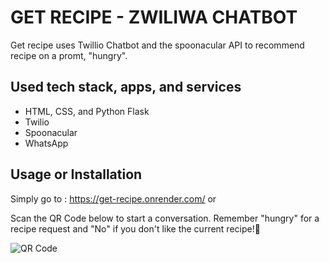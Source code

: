 # GET RECIPE - ZWILIWA CHATBOT
Get recipe uses Twillio Chatbot and the spoonacular API to recommend recipe on a promt, "hungry".

## Used tech stack, apps, and services
- HTML, CSS, and Python Flask
- Twilio
- Spoonacular
- WhatsApp

## Usage or Installation
Simply go to : https://get-recipe.onrender.com/  or 

Scan the QR Code below to start a conversation. Remember "hungry" for a recipe request and "No" if you don't like the current recipe!🫡

![QR Code](https://github.com/BrandenPIQES/GET-RECIPE/assets/107156027/8e22eefe-ab66-4599-a348-dd10b19ff2bb)
